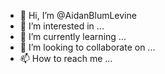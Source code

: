 - 👋 Hi, I’m @AidanBlumLevine
- 👀 I’m interested in ...
- 🌱 I’m currently learning ...
- 💞️ I’m looking to collaborate on ...
- 📫 How to reach me ...

<!---
AidanBlumLevine/AidanBlumLevine is a ✨ special ✨ repository because its `README.md` (this file) appears on your GitHub profile.
You can click the Preview link to take a look at your changes.
--->
